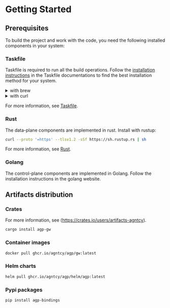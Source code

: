 # Getting Started

## Prerequisites

To build the project and work with the code, you need the following
installed components in your system:

### Taskfile

Taskfile is required to run all the build operations. Follow the
[installation instructions](https://taskfile.dev/installation/) in the Taskfile
documentations to find the best installation method for your system.

<details>
  <summary>with brew</summary>

  ```bash
  brew install go-task
  ```
</details>
<details>
  <summary>with curl</summary>

  ```bash
  sh -c "$(curl --location https://taskfile.dev/install.sh)" -- -d -b ~/.local/bin
  ```
</details>

For more information, see [Taskfile](https://taskfile.dev/).

### Rust

The data-plane components are implemented in rust. Install with rustup:

```bash
curl --proto '=https' --tlsv1.2 -sSf https://sh.rustup.rs | sh
```

For more information, see [Rust](https://rustup.rs/).

### Golang

The control-plane components are implemented in Golang. Follow the installation
instructions in the golang website.

## Artifacts distribution

### Crates

For more information, see (https://crates.io/users/artifacts-agntcy).

```bash
cargo install agp-gw
```

### Container images

```bash
docker pull ghcr.io/agntcy/agp/gw:latest
```

### Helm charts

```bash
helm pull ghcr.io/agntcy/agp/helm/agp:latest
```

### Pypi packages

```bash
pip install agp-bindings
```

